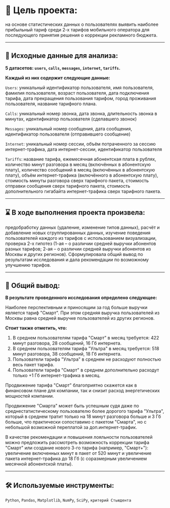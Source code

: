 # 🎯 Цель проекта:
на основе статистических данных о пользователях выявить наиболее прибыльный тариф среди 2-х тарифов мобильного оператора для последующего принятия решения о коррекции рекламного бюджета.
<hr>

## 📂 Исходные данные для анализа:
**5	датасетов: `users`, `calls`, `messages`, `internet`, `tariffs`.**

**Каждый из них содержит следующие данные:**

`Users`: уникальный идентификатор пользователя, имя пользователя, фамилия пользователя, возраст пользователя, дата подключения тарифа, дата прекращения пользования тарифом, город проживания пользователя, название тарифного плана.

`Calls`: уникальный номер звонка, дата звонка, длительность звонка в минутах, идентификатор пользователя (сделавшего звонок)

`Messages`: уникальный номер сообщения, дата сообщения, идентификатор пользователя (отправившего сообщение)

`Internet`: уникальный номер сессии, объём потраченного за сессию интернет-трафика, дата интернет-сессии, идентификатор пользователя

`Tariffs`: название тарифа, ежемесячная абонентская плата в рублях, количество минут разговора в месяц (включённых в абонентскую плату), количество сообщений в месяц (включённых в абонентскую плату), объём интернет-трафика (включённого в абонентскую плату), стоимость минуты разговора сверх тарифного пакета, стоимость отправки сообщения сверх тарифного пакета, стоимость дополнительного гигабайта интернет-трафика сверх тарифного пакета.
<hr>

## ⌛ В ходе выполнения проекта произвела:
предобработку данных (удаление, изменение типов данных), расчёт и добавление новых сгруппированных данных, изучение поведения пользователей каждого из тарифов с использованием визуализации, проверка 2-х гипотез (1-ая – о различии средней выручки абонентов разных тарифов; 2-ая  – о различии средней выручки абонентов из Москвы и других регионов). Сформулировала общий вывод по результатам исследования и дала рекомендации по возможному улучшению тарифов.
<hr>

## 📃 Общий вывод:
**В результате проведенного исследования определено следующее:**

Наиболее перспективным и приносящим за год больше выручки является тариф "Смарт". При этом средняя выручка пользователей из Москвы равна средней выручке пользователей из других регионов.

**Стоит также отметить, что:**

1.	В среднем пользователям тарифа "Смарт" в месяц требуется: 422 минут разговора, 28 сообщений, 16 Гб интернета.
2.	В среднем пользователям тарифа "Ультра" в месяц требуется: 518 минут разговора, 38 сообщений, 18 Гб интернета.
3.	Пользователи тарифа "Ультра" в среднем не расходуют полностью весь пакет тарифа.
4.	Пользователи тарифа "Смарт" в среднем дополнительно расходут только +1 Гб интернет-трафика в месяц.

Продвижение тарифа "Смарт" благоприятно скажется как в финансовом плане для компании, так и снизит расход энергетических мощностей компании.

Продвижение "Смарта" может быть успешным судя даже по среднестатистическому пользователю более дорогого тарифа "Ультра", который в среднем тратит только на 18 минут разговора больше и 3 Гб больше, что практически сопоставимо с пакетом "Смарта", но с небольшой возможной переплатой за доп.интернет-трафик.

В качестве рекомендации и повышения лояльности пользователей можно предложить рассмотреть возможность коррекции тарифа "Смарт" или создание нового 3-го тарифа (например, "Смарт+"): увеличение включенных минут в пакет от 520 минут и увеличение пакета интернет-трафика до 18 Гб (с соразмерным увеличением месячной абонентской платы).
<hr>

## 🛠️ Используемые инструменты: 
`Python`, `Pandas`, `Matplotlib`, `NumPy`, `SciPy`, `критерий Стьюдента`
